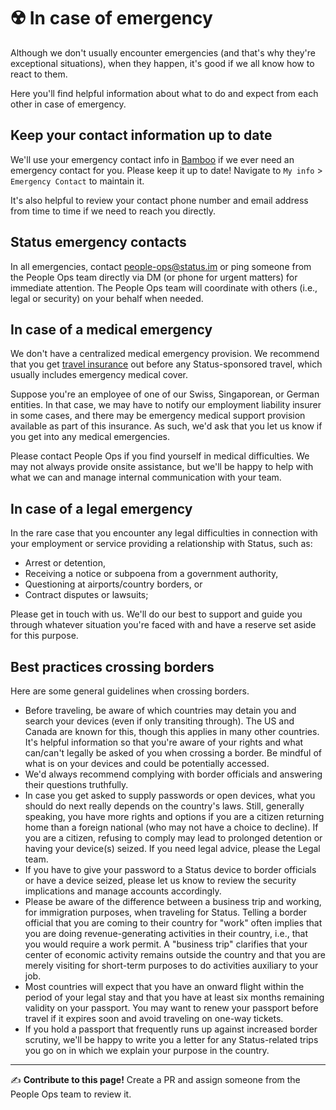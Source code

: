 # ☢️ In case of emergency
Although we don't usually encounter emergencies (and that's why they're exceptional situations), when they happen, it's good if we all know how to react to them. 

Here you'll find helpful information about what to do and expect from each other in case of emergency.

## Keep your contact information up to date

We'll use your emergency contact info in [Bamboo](https://statusim.bamboohr.com/) if we ever need an emergency contact for you. Please keep it up to date! Navigate to `My info` > `Emergency Contact` to maintain it.

It's also helpful to review your contact phone number and email address from time to time if we need to reach you directly.

## Status emergency contacts

In all emergencies, contact people-ops@status.im or ping someone from the People Ops team directly via DM (or phone for urgent matters) for immediate attention. The People Ops team will coordinate with others (i.e., legal or security) on your behalf when needed.  

## In case of a medical emergency

We don't have a centralized medical emergency provision. We recommend that you get [travel insurance](./working-here/traveling-for-status.md) out before any Status-sponsored travel, which usually includes emergency medical cover.

Suppose you're an employee of one of our Swiss, Singaporean, or German entities. In that case, we may have to notify our employment liability insurer in some cases, and there may be emergency medical support provision available as part of this insurance. As such, we'd ask that you let us know if you get into any medical emergencies.

Please contact People Ops if you find yourself in medical difficulties. We may not always provide onsite assistance, but we'll be happy to help with what we can and manage internal communication with your team.

## In case of a legal emergency

In the rare case that you encounter any legal difficulties in connection with your employment or service providing a relationship with Status, such as:

  * Arrest or detention,
  * Receiving a notice or subpoena from a government authority,
  * Questioning at airports/country borders, or
  * Contract disputes or lawsuits;

Please get in touch with us. We'll do our best to support and guide you through whatever situation you're faced with and have a reserve set aside for this purpose.

## Best practices crossing borders

Here are some general guidelines when crossing borders.

  * Before traveling, be aware of which countries may detain you and search your devices (even if only transiting through). The US and Canada are known for this, though this applies in many other countries. It's helpful information so that you're aware of your rights and what can/can't legally be asked of you when crossing a border. Be mindful of what is on your devices and could be potentially accessed.
  * We'd always recommend complying with border officials and answering their questions truthfully.
  * In case you get asked to supply passwords or open devices, what you should do next really depends on the country's laws. Still, generally speaking, you have more rights and options if you are a citizen returning home than a foreign national (who may not have a choice to decline). If you are a citizen, refusing to comply may lead to prolonged detention or having your device(s) seized. If you need legal advice, please the Legal team.
  * If you have to give your password to a Status device to border officials or have a device seized, please let us know to review the security implications and manage accounts accordingly.
  * Please be aware of the difference between a business trip and working, for immigration purposes, when traveling for Status. Telling a border official that you are coming to their country for "work" often implies that you are doing revenue-generating activities in their country, i.e., that you would require a work permit. A "business trip" clarifies that your center of economic activity remains outside the country and that you are merely visiting for short-term purposes to do activities auxiliary to your job. 
  * Most countries will expect that you have an onward flight within the period of your legal stay and that you have at least six months remaining validity on your passport. You may want to renew your passport before travel if it expires soon and avoid traveling on one-way tickets.
  * If you hold a passport that frequently runs up against increased border scrutiny, we'll be happy to write you a letter for any Status-related trips you go on in which we explain your purpose in the country.

*****

✍️ **Contribute to this page!** Create a PR and assign someone from the People Ops team to review it.
